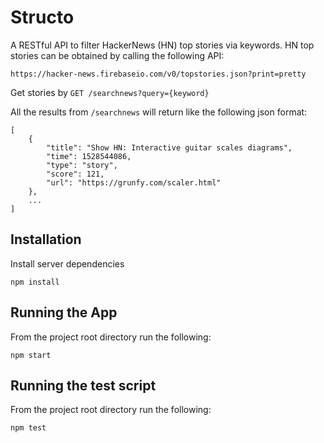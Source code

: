 # Structo
A RESTful API to filter HackerNews (HN) top stories via keywords. HN top stories can be obtained by calling the following API:
```
https://hacker-news.firebaseio.com/v0/topstories.json?print=pretty
```

Get stories by `GET /searchnews?query={keyword}`

All the results from `/searchnews` will return like the following json format:
```
[
	{
		"title": "Show HN: Interactive guitar scales diagrams",
		"time": 1528544086,
		"type": "story",
		"score": 121,
		"url": "https://grunfy.com/scaler.html"
	},
	...
]
```

Installation
------------
Install server dependencies
```
npm install
```

Running the App
---------------
From the project root directory run the following:
```
npm start
```

Running the test script
-----------------------
From the project root directory run the following:
```
npm test
```

